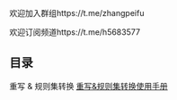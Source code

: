 欢迎加入群组https://t.me/zhangpeifu

欢迎订阅频道https://t.me/h5683577

## 目录
重写 & 规则集转换  [重写&规则集转换使用手册](https://github.com/chengkongyiban/stash/tree/main/Rewrite_Parse_Wiki)  


<!--
**chengkongyiban/chengkongyiban** is a ✨ _special_ ✨ repository because its `README.md` (this file) appears on your GitHub profile.

Here are some ideas to get you started:

- 🔭 I’m currently working on ...
- 🌱 I’m currently learning ...
- 👯 I’m looking to collaborate on ...
- 🤔 I’m looking for help with ...
- 💬 Ask me about ...
- 📫 How to reach me: ...
- 😄 Pronouns: ...
- ⚡ Fun fact: ...
-->
